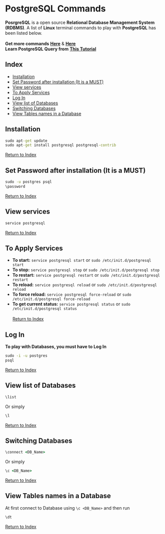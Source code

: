 # PostgreSQL Commands
**PosrgreSQL** is a open source **Relational Database Management System (RDBMS)**. A list of **Linux** terminal commands to play with **PostgreSQL** has been listed below. <br><br>
**Get more commands** [**Here**](https://gist.github.com/Kartones/dd3ff5ec5ea238d4c546) & [**Here**](https://www.postgresql.org/docs/9.1/static/sql-commands.html) <br>
**Learn PostgreSQL Query from** [**This Tutorial**](http://www.postgresqltutorial.com/) <br>




## Index
- [Installation](#installation) <br>
- [Set Password after installation (It is a MUST)](#set-password-after-installation-it-is-a-must) <br>
- [View services](#view-services) <br>
- [To Apply Services](#to-apply-services) <br>
- [Log In](#log-in) <br>
- [View list of Databases](#view-list-of-databases) <br>
- [Switching Databases](#switching-databases) <br>
- [View Tables names in a Database](#view-tables-names-in-a-database) <br>




## Installation
```cmd
sudo apt-get update
sudo apt-get install postgresql postgresql-contrib
```
[Return to Index](#index)



## Set Password after installation (It is a MUST)
```cmd
sudo -u postgres psql
\password
```
[Return to Index](#index)



## View services
```cmd
service postgresql
```
[Return to Index](#index)



## To Apply Services
- **To start:** `service postgresql start` or `sudo /etc/init.d/postgresql start` <br>
- **To stop:** `service postgresql stop` or `sudo /etc/init.d/postgresql stop` <br>
- **To restart:** `service postgresql restart` or `sudo /etc/init.d/postgresql restart` <br>
- **To reload:** `service postgresql reload` or `sudo /etc/init.d/postgresql reload` <br>
- **To force reload:** `service postgresql force-reload` or `sudo /etc/init.d/postgresql force-reload` <br>
- **To get current status:** `service postgresql status` or `sudo /etc/init.d/postgresql status` <br><br>
[Return to Index](#index)



## Log In
**To play with Databases, you must have to Log In** <br>
```cmd
sudo -i -u postgres
psql
```
[Return to Index](#index)



## View list of Databases
```cmd
\list
```
Or simply
```cmd
\l
```
[Return to Index](#index)



## Switching Databases
```cmd
\connect <DB_Name>
```
Or simply
```cmd
\c <DB_Name>
```
[Return to Index](#index)



## View Tables names in a Database
At first connect to Database using `\c <DB_Name>` and then run
```cmd
\dt
```
[Return to Index](#index)









